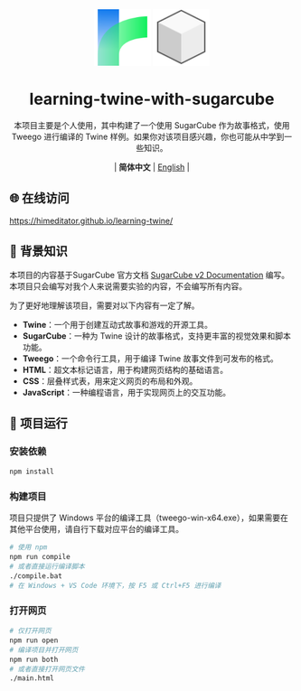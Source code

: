 <div align="center" >
    <img src="./img/media/twine.svg" width="100px" height="100px"/>
    <img src="./img/media/sugarcube.svg" width="100px" height="100px"/>
    <h1 align="center">learning-twine-with-sugarcube</h1>
    <p>本项目主要是个人使用，其中构建了一个使用 SugarCube 作为故事格式，使用 Tweego 进行编译的 Twine 样例。如果你对该项目感兴趣，你也可能从中学到一些知识。</p>
    <p>
        | <b>简体中文</b>
        | <a href="./README_en.md">English</a> |
    </p>
</div>

## 🌐 在线访问

https://himeditator.github.io/learning-twine/

## 📝 背景知识

本项目的内容基于SugarCube 官方文档 <a href="https://www.motoslave.net/sugarcube/2/docs/" target="_blank">SugarCube v2 Documentation</a> 编写。本项目只会编写对我个人来说需要实验的内容，不会编写所有内容。

为了更好地理解该项目，需要对以下内容有一定了解。

- **Twine**：一个用于创建互动式故事和游戏的开源工具。
- **SugarCube**：一种为 Twine 设计的故事格式，支持更丰富的视觉效果和脚本功能。
- **Tweego**：一个命令行工具，用于编译 Twine 故事文件到可发布的格式。
- **HTML**：超文本标记语言，用于构建网页结构的基础语言。
- **CSS**：层叠样式表，用来定义网页的布局和外观。
- **JavaScript**：一种编程语言，用于实现网页上的交互功能。

## 🚀 项目运行

### 安装依赖

```bash
npm install
```

### 构建项目

项目只提供了 Windows 平台的编译工具（tweego-win-x64.exe），如果需要在其他平台使用，请自行下载对应平台的编译工具。

```bash
# 使用 npm
npm run compile
# 或者直接运行编译脚本
./compile.bat
# 在 Windows + VS Code 环境下，按 F5 或 Ctrl+F5 进行编译
```

### 打开网页

```bash
# 仅打开网页
npm run open
# 编译项目并打开网页
npm run both
# 或者直接打开网页文件
./main.html
```